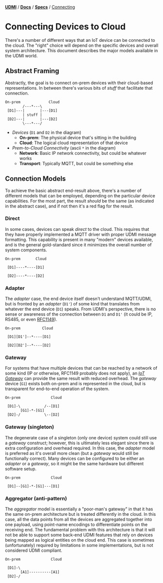 [**UDMI**](../../) / [**Docs**](../) / [**Specs**](./) / [Connecting](#)

# Connecting Devices to Cloud

There's a number of different ways that an IoT device can be connected to the
cloud. The "right" choice will depend on the specific devices and overall
system architecture. This document describes the major models available in the
UDMI world.

## Abstract Framing

Abstractly, the goal is to connect on-prem devices with their cloud-based
representations. In between there's various bits of _stuff_ that facilitate
that connection.

```
On-prem             Cloud
        /---*---\
 [D1]---|       |---[D1]
        | stuff |
 [D2]---|       |---[D2]
        \---*---/
```
* _Devices_ (`D1` and `D2` in the diagram)
  * **On-prem**: The physical device that's sitting in the building
  * **Cloud**: The logical cloud representation of that device
* _Prem-to-Cloud Connectivity_ (ascii `*` in the diagram)
  * **Network**: Basic IP network connectivity, but could be whatever works
  * **Transport**: Typically MQTT, but could be something else

## Connection Models

To achieve the basic abstract end-result above, there's a number of different
models that can be employed, depending on the particular device capabilities.
For the most part, the result _should_ be the same (as indicated in the
abstract case), and if not then it's a red flag for the result.

### Direct

In some cases, devices can speak _direct_ to the cloud. This requires that they
have properly implemented a MQTT driver with proper UDMI message formatting.
This capability is present in many "modern" devices available, and is the
general gold-standard since it minimizes the overall number of system components.

```
On-prem       Cloud

 [D1]----*----[D1]

 [D2]----*----[D2]
```

### Adapter

The _adapter_ case, the end device itself doesn't understand MQTT/UDMI, but is
fronted by an _adapter_ (`D1'`) of some kind that translates from whatever the end
device (`D1`) speaks. From UDMI's perspective, there is no sense or awareness
of the connection between `D1` and `D1'` (it could be IP, RS485, or even
[RFC1149](https://datatracker.ietf.org/doc/html/rfc1149)).

```
On-prem          Cloud

 [D1][D1']--*----[D1]

 [D2][D2']--*----[D2]
```

### Gateway

For systems that have multiple devices that can be reached by a network of
some kind (IP or otherwise, RFC1149 probably does not apply), an
[_IoT Gateway_](gateway.md) can provide the same result with reduced overhead.
The _gateway_ device (`G1`) exists both on-prem and is represented in the cloud,
but is transparent for end-to-end operation of the system.

```
On-prem              Cloud

 [D1]-\           /--[D1]
       [G1]-*-[G1]
 [D2]-/           \--[D2]
```

### Gateway (singleton)

The degenerate case of a singleton (only one device) system could still use
a _gateway_ construct; however, this is ultimately less elegant since there is extra
configuration and overhead required. In this case, the _adapter_ model
is preferred as it's overall more clean (but a _gateway_ would still be functionally
correct). Many devices can be configured to be either an _adapter_ or a _gateway_,
so it might be the same hardware but different software setup.

```
On-prem              Cloud

 [D1]--[G1]-*-[G1]---[D1]
```

### Aggregator (anti-pattern)

The _aggregator_ model is essentially a "poor-man's gateway" in that it has the same
on-prem architecture but is treated differently in the cloud. In this case, all the
data points from all the devices are aggregated together into one payload, using
point-name encodings to differentiate points on the receiving end. The fundamental problem
with this architecture is that it will not be able to support some back-end UDMI features
that rely on devices being mapped as logical entities on the cloud end. This case is
sometimes (unfortunately) required by limitations in some implementations, but is not
considered UDMI compliant.

```
On-prem              Cloud

 [D1]-\
       [A1]----------[A1]
 [D2]-/
```
